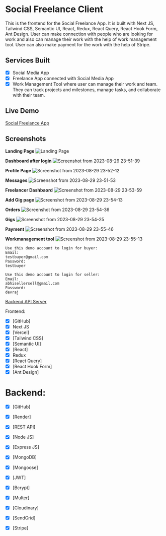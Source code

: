 # Social Freelance Client
This is the frontend for the Social Freelance App. It is built with Next JS, Tailwind CSS, Semantic UI, React, Redux, React Query, React Hook Form, Ant Design. User can make connection with people who are looking for work and also can manage their work with the help of work management tool. User can also make payment for the work with the help of Stripe.

## Services Built
- [x] Social Media App
- [x] Freelance App connected with Social Media App
- [x] Work Management Tool where user can manage their work and team. They can track projects and milestones, manage tasks, and collaborate with their team.

## Live Demo
[Social Freelance App](https://social-freelance-client.vercel.app/demo)

## Screenshots


**Landing Page**
![Landing Page](https://github.com/devraj4522/social-freelancer-service/assets/55313450/d7acb647-f1b5-4ccf-98df-6737758e8fdd)

**Dashboard after login**
![Screenshot from 2023-08-29 23-51-39](https://github.com/devraj4522/social-freelancer-service/assets/55313450/3f68bd25-f7a4-4154-ad8d-954c16e797c5)

**Profile Page**
![Screenshot from 2023-08-29 23-52-12](https://github.com/devraj4522/social-freelancer-service/assets/55313450/f48ca44c-d2a0-40ca-b2a7-c5c7be65261f)

**Messages**
![Screenshot from 2023-08-29 23-51-53](https://github.com/devraj4522/social-freelancer-service/assets/55313450/ef4cafbc-3b7a-4037-90ab-2808f17c0d62)


**Freelancer Dashbaord**
![Screenshot from 2023-08-29 23-53-59](https://github.com/devraj4522/social-freelancer-service/assets/55313450/b3bf30c7-6fa0-4434-97d4-dcf010e9c5d1)

**Add Gig page**
![Screenshot from 2023-08-29 23-54-13](https://github.com/devraj4522/social-freelancer-service/assets/55313450/9e04f81c-04fa-4e17-bef0-73352ac867e2)


**Orders**
![Screenshot from 2023-08-29 23-54-36](https://github.com/devraj4522/social-freelancer-service/assets/55313450/dfbcae98-c617-4d53-b329-0fa8e263e3fb)

**Gigs**
![Screenshot from 2023-08-29 23-54-25](https://github.com/devraj4522/social-freelancer-service/assets/55313450/edee6c41-ee53-4868-9c5e-6202c87d2d13)

**Payment**
![Screenshot from 2023-08-29 23-55-46](https://github.com/devraj4522/social-freelancer-service/assets/55313450/f26c81e3-6496-49a6-9c0c-57aef1d439bb)

**Workmanagement tool**
![Screenshot from 2023-08-29 23-55-13](https://github.com/devraj4522/social-freelancer-service/assets/55313450/29060e56-a9c9-43df-b8e4-0a363d18a0b0)


```
Use this demo account to login for buyer:
Email:
testbuyer@gmail.com
Password:
testbuyer

Use this demo account to login for seller:
Email:
abhisellersell@gmail.com
Password:
devraj
```
[Backend API Server](https://freelance-api-e05a.onrender.com/)


Frontend:
- [x] [GitHub]
- [x] Next JS
- [x] [Vercel]
- [x] [Tailwind CSS]
- [x] [Semantic UI]
- [x] [React]
- [X] Redux
- [x] [React Query]
- [x] [React Hook Form]
- [x] [Ant Design]

# Backend:
- [x] [GitHub]
- [x] [Render]
- [x] [REST API]
- [x] [Node JS]
- [x] [Express JS]
- [x] [MongoDB]
- [x] [Mongoose]
- [x] [JWT]
- [x] [Bcrypt]
- [x] [Multer]
- [x] [Cloudinary]
- [x] [SendGrid]
- [x] [Stripe]

